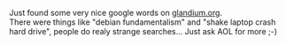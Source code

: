 <html><body><p>Just found some very nice google words on <a href="http://web.glandium.org/blog/?p=111" target="blank">glandium.org</a>.<br>
There were things like "debian fundamentalism" and "shake laptop crash hard drive", people do realy strange searches... Just ask AOL for more ;-)</p></body></html>